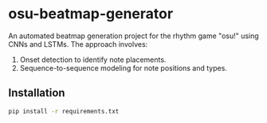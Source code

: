 # osu-beatmap-generator
An automated beatmap generation project for the rhythm game "osu!" using CNNs and LSTMs. The approach involves:

1. Onset detection to identify note placements.
2. Sequence-to-sequence modeling for note positions and types.

## Installation
```bash
pip install -r requirements.txt